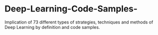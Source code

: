 # Deep-Learning-Code-Samples-

Implication of 73 different types of strategies, techniques and methods of Deep Learning by definition and code samples.

